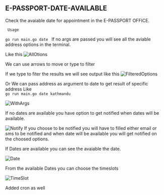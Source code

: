 ## E-PASSPORT-DATE-AVAILABLE

Check the avaiable date for appointment in the E-PASSPORT OFFICE.

`` Usage``
 
 ```go run main.go date ``` 
 If no args are passed you will see all the aviable address options in the terminal. 

 Like this 
 ![AllOtions](https://github.com/ErKiran/nepal-e-passport-date/blob/master/docs/allOptions.png)

 We can use arrows to move or type to filter 

 If we type to fiter the results we will see output like this 
![FilteredOptions](https://github.com/ErKiran/nepal-e-passport-date/blob/master/docs/filteredOptions.png)

Or We can pass address as argument to date to get result of specific address 
Like   
```go run main.go date kathmandu```

![WithArgs](https://github.com/ErKiran/nepal-e-passport-date/blob/master/docs/withArgs.png)

 If no dates are available you have option to get notified when dates will be available. 

![Notify](https://github.com/ErKiran/nepal-e-passport-date/blob/master/docs/notifyMe.png)
 If you choose to be notified you will have to filled either email or sms to be notified and when date will be available you will get notified on the choosed options.

If Dates are available you can see the avaiable the date.

![Date](https://github.com/ErKiran/nepal-e-passport-date/blob/master/docs/date.png)

From the available Dates you can choose the timeslots

![TimeSlot](https://github.com/ErKiran/nepal-e-passport-date/blob/master/docs/timeSlot.png)

Added cron as well